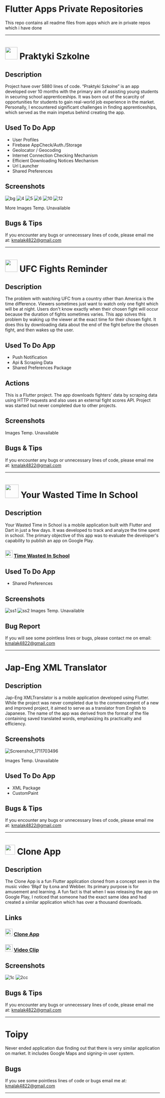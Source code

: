 # Flutter Apps Private Repositories
This repo contains all readme files from apps which are in private repos which i have done 

___


#  <img src='https://limode.pl/wp-content/uploads/2024/04/6531135b-f743-47d7-8311-d78106360eac.png' width='40'> Praktyki Szkolne

## Description
Project have over 5880 lines of code. “Praktyki Szkolne” is an app developed over 10 months with the primary aim of assisting young students in securing school apprenticeships. It was born out of the scarcity of opportunities for students to gain real-world job experience in the market. Personally, I encountered significant challenges in finding apprenticeships, which served as the main impetus behind creating the app.

## Used To Do App
- User Profiles
- Firebase AppCheck/Auth./Storage
- Geolocator / Geocoding
- Internet Connection Checking Mechanism
- Efficient Downloading Notices Mechanism
- Url Launcher
- Shared Preferences

## Screenshots
![bg](https://github.com/user-attachments/assets/5f01d9ac-ec0d-4b68-aed6-cee30b56602b)
![4](https://github.com/user-attachments/assets/6ba7f074-47b5-4ae5-a6c2-4e17edc12a88)
![5](https://github.com/user-attachments/assets/eb01a390-e9bd-413b-b844-8ea954a68605)
![6](https://github.com/user-attachments/assets/8b29a9fd-a76d-4c07-b1dc-126471b203c6)
![10](https://github.com/user-attachments/assets/95f13467-16c3-4b7a-9669-25c8540d266f)
![12](https://github.com/user-attachments/assets/5e1b2789-c001-4e81-a129-aa49b7435876)

More Images Temp. Unavailable

## Bugs & Tips
If you encounter any bugs or unnecessary lines of code, please email me at: kmalak4822@gmail.com


___



#  <img src='https://upload.wikimedia.org/wikipedia/commons/9/92/UFC_Logo.svg' width='40'> UFC Fights Reminder

## Description
The problem with watching UFC from a country other than America is the time difference. Viewers sometimes just want to watch only one fight which will be at night. Users don't know exactly when their chosen fight will occur because the duration of fights sometimes varies. This app solves this problem by waking up the viewer at the exact time for their chosen fight. It does this by downloading data about the end of the fight before the chosen fight, and then wakes up the user.

## Used To Do App
- Push Notification
- Api & Scraping Data
- Shared Preferences Package

## Actions
This is a Flutter project. The app downloads fighters' data by scraping data using HTTP requests and also uses an external fight scores API. Project was started but never completed due to other projects.

## Screenshots
Images Temp. Unavailable

## Bugs & Tips
If you encounter any bugs or unnecessary lines of code, please email me at: kmalak4822@gmail.com



___




# <img src='https://play-lh.googleusercontent.com/E99kSIY3Ssf966NXLQRhgXB165rbmDVfDdsE9JjTQaX4Xx0in6aBcE8puB9IrMKJDAo=w240-h480-rw' width='44'>  Your Wasted Time In School


## Description
Your Wasted Time in School is a mobile application built with Flutter and Dart in just a few days. It was developed to track and analyze the time spent in school. The primary objective of this app was to evaluate the developer's capability to publish an app on Google Play.

### <img src='https://cdn-icons-png.flaticon.com/512/732/732208.png' width='24'> [Time Wasted In School](https://play.google.com/store/apps/details?id=wastedsqltime.beta&hl=en&gl=US)

## Used To Do App
- Shared Preferences

## Screenshots
![ss1](https://github.com/malak4822/wstdsqltime/assets/71153710/442a6d4c-7e0d-46aa-bff0-f54d7d81a63d)
![ss2](https://github.com/malak4822/wstdsqltime/assets/71153710/00b550cd-e88c-49d7-850a-324b9e47012a)
Images Temp. Unavailable

## Bug Report
If you will see some pointless lines or bugs, please contact me on email: kmalak4822@gmail.com




___



# Jap-Eng XML Translator

## Description
Jap-Eng XMLTranslator is a mobile application developed using Flutter. While the project was never completed due to the commencement of a new and improved project, it aimed to serve as a translator from English to Japanese. The name of the app was derived from the format of the file containing saved translated words, emphasizing its practicality and efficiency.

## Screenshots
![Screenshot_1711703496](https://github.com/malak4822/xmltranslator/assets/71153710/8a34a53f-7923-42b9-b3b9-a6f1fb0b3d00)

Images Temp. Unavailable

## Used To Do App
- XML Package
- CustomPaint

## Bugs & Tips
If you encounter any bugs or unnecessary lines of code, please email me at: kmalak4822@gmail.com




___




# <img src='https://play-lh.googleusercontent.com/42FrHN3A5sZWWMbX3M5FaMxgdp6vYJ_APbuIub5I98WgB_kRYa7mIw__QHXIr6bjgNM=w240-h480-rw' width='32'> Clone App

## Description
The Clone App is a fun Flutter application cloned from a concept seen in the music video ‘Błąd’ by Łona and Webber. Its primary purpose is for amusement and learning. A fun fact is that when I was releasing the app on Google Play, I noticed that someone had the exact same idea and had created a similar application which has over a thousand downloads.

## Links
### <img src='https://cdn-icons-png.flaticon.com/512/732/732208.png' width='24'> [Clone App](https://play.google.com/store/apps/details?id=com.malak.kacapp&hl=en&gl=US)

### <img src='https://cdn-icons-png.flaticon.com/512/1384/1384060.png' width='24'>  [Video Clip](https://www.youtube.com/watch?v=H-IVzFIRSVE&t=139s&ab_channel=DobrzewieszNagrania)

## Screenshots
![1c](https://github.com/user-attachments/assets/6bc6599b-9259-446c-987e-1bd2ab4c8a40)
![2cc](https://github.com/user-attachments/assets/4954423a-fb6c-4b1a-9e41-2d282d597dc9)


## Bugs & Tips
If you encounter any bugs or unnecessary lines of code, please email me at: kmalak4822@gmail.com



___



# Toipy
Never ended application due finding out that there is very similar application on market. It includes Google Maps and signing-in user system. 

## Bugs
If you see some pointless lines of code or bugs email me at: kmalak4822@gmail.com



___



